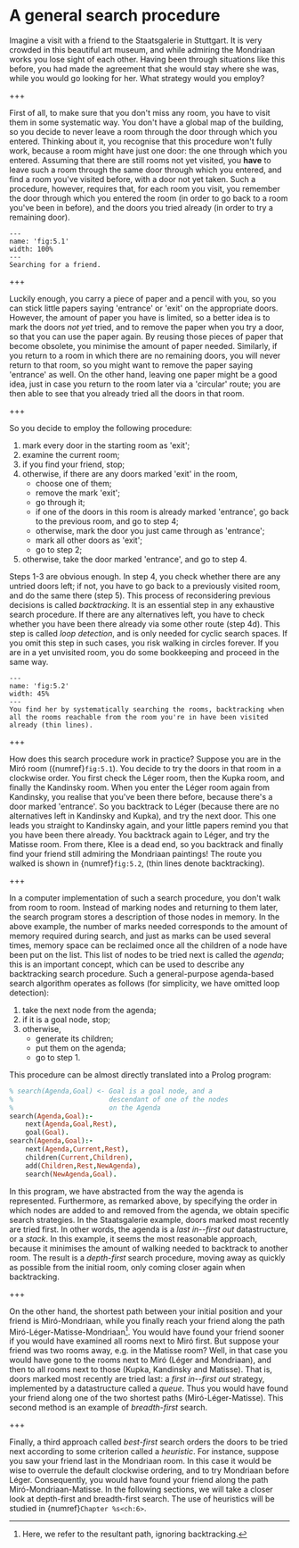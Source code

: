 <!--H3: Section 5.1-->
# A general search procedure #

Imagine a visit with a friend to the Staatsgalerie in Stuttgart. It is very crowded in this beautiful art museum, and while admiring the Mondriaan works you lose sight of each other. Having been through situations like this before, you had made the agreement that she would stay where she was, while you would go looking for her. What strategy would you employ?

+++

First of all, to make sure that you don't miss any room, you have to visit them in some systematic way. You don't have a global map of the building, so you decide to never leave a room through the door through which you entered. Thinking about it, you recognise that this procedure won't fully work, because a room might have just one door: the one through which you entered. Assuming that there are still rooms not yet visited, you **have** to leave such a room through the same door through which you entered, and find a room you've visited before, with a door not yet taken. Such a procedure, however, requires that, for each room you visit, you remember the door through which you entered the room (in order to go back to a room you've been in before), and the doors you tried already (in order to try a remaining door).

```{figure} /src/fig/part_ii/image012.svg
---
name: 'fig:5.1'
width: 100%
---
Searching for a friend.
```

+++

Luckily enough, you carry a piece of paper and a pencil with you, so you can stick little papers saying 'entrance' or 'exit' on the appropriate doors. However, the amount of paper you have is limited, so a better idea is to mark the doors *not yet* tried, and to remove the paper when you try a door, so that you can use the paper again. By reusing those pieces of paper that become obsolete, you minimise the amount of paper needed. Similarly, if you return to a room in which there are no remaining doors, you will never return to that room, so you might want to remove the paper saying 'entrance' as well. On the other hand, leaving one paper might be a good idea, just in case you return to the room later via a 'circular' route; you are then able to see that you already tried all the doors in that room.

+++

So you decide to employ the following procedure:

1. mark every door in the starting room as 'exit';
2. examine the current room;
3. if you find your friend, stop;
4. otherwise, if there are any doors marked 'exit' in the room,
    <!--roman list-->
    * choose one of them;
    * remove the mark 'exit';
    * go through it;
    * if one of the doors in this room is already marked 'entrance', go back to the previous room, and go to step 4;
    * otherwise, mark the door you just came through as 'entrance';
    * mark all other doors as 'exit';
    * go to step 2;
5. otherwise, take the door marked 'entrance', and go to step 4.

Steps 1-3 are obvious enough. In step 4, you check whether there are any untried doors left; if not, you have to go back to a previously visited room, and do the same there (step 5). This process of reconsidering previous decisions is called *backtracking*. It is an essential step in any exhaustive search procedure. If there are any alternatives left, you have to check whether you have been there already via some other route (step 4d). This step is called *loop detection*, and is only needed for cyclic search spaces. If you omit this step in such cases, you risk walking in circles forever. If you are in a yet unvisited room, you do some bookkeeping and proceed in the same way.

```{figure} /src/fig/part_ii/image014.svg
---
name: 'fig:5.2'
width: 45%
---
You find her by systematically searching the rooms, backtracking when all the rooms reachable from the room you're in have been visited already (thin lines).
```

+++

How does this search procedure work in practice? Suppose you are in the Mir&oacute; room ({numref}`fig:5.1`). You decide to try the doors in that room in a clockwise order. You first check the L&eacute;ger room, then the Kupka room, and finally the Kandinsky room. When you enter the L&eacute;ger room again from Kandinsky, you realise that you've been there before, because there's a door marked 'entrance'. So you backtrack to L&eacute;ger (because there are no alternatives left in Kandinsky and Kupka), and try the next door. This one leads you straight to Kandinsky again, and your little papers remind you that you have been there already. You backtrack again to L&eacute;ger, and try the Matisse room. From there, Klee is a dead end, so you backtrack and finally find your friend still admiring the Mondriaan paintings! The route you walked is shown in {numref}`fig:5.2`, (thin lines denote backtracking).

+++

In a computer implementation of such a search procedure, you don't walk from room to room. Instead of marking nodes and returning to them later, the search program stores a description of those nodes in memory. In the above example, the number of marks needed corresponds to the amount of memory required during search, and just as marks can be used several times, memory space can be reclaimed once all the children of a node have been put on the list. This list of nodes to be tried next is called the *agenda*; this is an important concept, which can be used to describe any backtracking search procedure. Such a general-purpose agenda-based search algorithm operates as follows (for simplicity, we have omitted loop detection):

1. take the next node from the agenda;
2. if it is a goal node, stop;
3. otherwise,
    <!--roman list-->
    * generate its children;
    * put them on the agenda;
    * go to step 1.

This procedure can be almost directly translated into a Prolog program:
```Prolog
% search(Agenda,Goal) <- Goal is a goal node, and a
%                        descendant of one of the nodes
%                        on the Agenda
search(Agenda,Goal):-
    next(Agenda,Goal,Rest),
    goal(Goal).
search(Agenda,Goal):-
    next(Agenda,Current,Rest),
    children(Current,Children),
    add(Children,Rest,NewAgenda),
    search(NewAgenda,Goal).
```
In this program, we have abstracted from the way the agenda is represented. Furthermore, as remarked above, by specifying the order in which nodes are added to and removed from the agenda, we obtain specific search strategies. In the Staatsgalerie example, doors marked most recently are tried first. In other words, the agenda is a *last in--first out* datastructure, or a *stack*. In this example, it seems the most reasonable approach, because it minimises the amount of walking needed to backtrack to another room. The result is a *depth-first* search procedure, moving away as quickly as possible from the initial room, only coming closer again when backtracking.

+++

On the other hand, the shortest path between your initial position and your friend is Mir&oacute;-Mondriaan, while you finally reach your friend along the path Mir&oacute;-L&eacute;ger-Matisse-Mondriaan[^15]. You would have found your friend sooner if you would have examined all rooms next to Mir&oacute; first. But suppose your friend was two rooms away, e.g. in the Matisse room? Well, in that case you would have gone to the rooms next to Mir&oacute; (L&eacute;ger and Mondriaan), and then to all rooms next to those (Kupka, Kandinsky and Matisse). That is, doors marked most recently are tried last: a *first in--first out* strategy, implemented by a datastructure called a *queue*. Thus you would have found your friend along one of the two shortest paths (Mir&oacute;-L&eacute;ger-Matisse). This second method is an example of *breadth-first* search.

+++

Finally, a third approach called *best-first* search orders the doors to be tried next according to some criterion called a *heuristic*. For instance, suppose you saw your friend last in the Mondriaan room. In this case it would be wise to overrule the default clockwise ordering, and to try Mondriaan before L&eacute;ger. Consequently, you would have found your friend along the path Mir&oacute;-Mondriaan-Matisse. In the following sections, we will take a closer look at depth-first and breadth-first search. The use of heuristics will be studied in {numref}`Chapter %s<ch:6>`.
<!--Chapter 6-->

[^15]: Here, we refer to the resultant path, ignoring backtracking.
